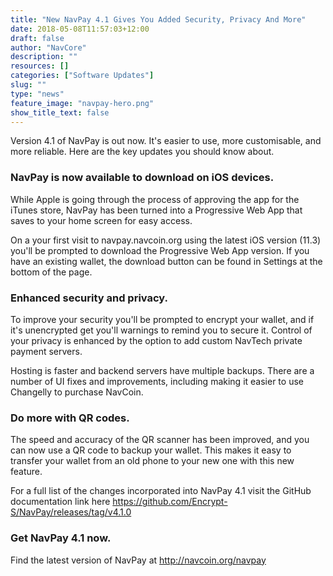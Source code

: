 ```yaml
---
title: "New NavPay 4.1 Gives You Added Security, Privacy And More"
date: 2018-05-08T11:57:03+12:00
draft: false
author: "NavCore"
description: ""
resources: []
categories: ["Software Updates"]
slug: ""
type: "news"
feature_image: "navpay-hero.png"
show_title_text: false
---
```


Version 4.1 of NavPay is out now. It's easier to use, more customisable, and more reliable. Here are the key updates you should know about.

<!--more-->

### NavPay is now available to download on iOS devices.

While Apple is going through the process of approving the app for the iTunes store, NavPay has been turned into a Progressive Web App that saves to your home screen for easy access.

On a your first visit to navpay.navcoin.org using the latest iOS version (11.3) you'll be prompted to download the Progressive Web App version. If you have an existing wallet, the download button can be found in Settings at the bottom of the page. 

### Enhanced security and privacy.

To improve your security you'll be prompted to encrypt your wallet, and if it's unencrypted get you'll warnings to remind you to secure it. Control of your privacy is enhanced by the option to add custom NavTech private payment servers. 

Hosting is faster and backend servers have multiple backups. There are a number of UI fixes and improvements, including making it easier to use Changelly to purchase NavCoin.

### Do more with QR codes.

The speed and accuracy of the QR scanner has been improved, and you can now use a QR code to backup your wallet. This makes it easy to transfer your wallet from an old phone to your new one with this new feature.

For a full list of the changes incorporated into NavPay 4.1 visit the GitHub documentation link here https://github.com/Encrypt-S/NavPay/releases/tag/v4.1.0 

### Get NavPay 4.1 now. 
Find the latest version of NavPay at http://navcoin.org/navpay

